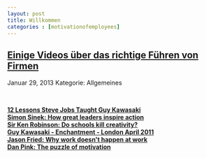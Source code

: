 ```yaml
---
layout: post
title: Willkommen
categories : [motivationofemployees]
---
```


<h2><a href="#">Einige Videos über das richtige Führen von Firmen</a></h2>
<p class="meta"><span class="date">Januar 29, 2013</span><span class="posted"> Kategorie: Allgemeines</span></p>
<div style="clear: both;">&nbsp;</div>
<div class="entry">
<p>
<a href="http://www.youtube.com/watch?v=DR_wX0EwOMM"><strong>12 Lessons Steve Jobs Taught Guy Kawasaki</strong></a></br>
<a href="http://www.youtube.com/watch?v=qp0HIF3SfI4"><strong>Simon Sinek: How great leaders inspire action</strong></a></br>
<a href="http://www.youtube.com/watch?v=iG9CE55wbtY"><strong>Sir Ken Robinson: Do schools kill creativity?</strong></a></br>
<a href="http://www.youtube.com/watch?v=PF2HPtSgbas"><strong>Guy Kawasaki - Enchantment - London April 2011</strong></a></br>
<a href="http://www.youtube.com/watch?v=5XD2kNopsUs"><strong>Jason Fried: Why work doesn't happen at work</strong></a></br>
<a href="http://www.youtube.com/watch?v=rrkrvAUbU9Y"><strong>Dan Pink: The puzzle of motivation</strong></a></br>
</br>
</p>
</div>
